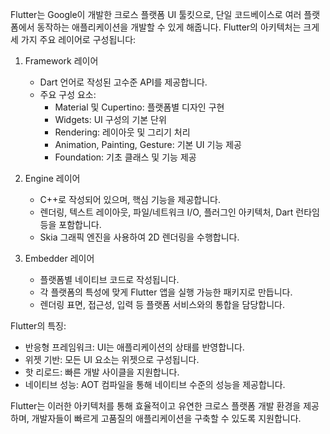 Flutter는 Google이 개발한 크로스 플랫폼 UI 툴킷으로, 단일 코드베이스로 여러 플랫폼에서 동작하는 애플리케이션을 개발할 수 있게 해줍니다. Flutter의 아키텍처는 크게 세 가지 주요 레이어로 구성됩니다:

1. Framework 레이어
   - Dart 언어로 작성된 고수준 API를 제공합니다.
   - 주요 구성 요소:
     - Material 및 Cupertino: 플랫폼별 디자인 구현
     - Widgets: UI 구성의 기본 단위
     - Rendering: 레이아웃 및 그리기 처리
     - Animation, Painting, Gesture: 기본 UI 기능 제공
     - Foundation: 기초 클래스 및 기능 제공

2. Engine 레이어
   - C++로 작성되어 있으며, 핵심 기능을 제공합니다.
   - 렌더링, 텍스트 레이아웃, 파일/네트워크 I/O, 플러그인 아키텍처, Dart 런타임 등을 포함합니다.
   - Skia 그래픽 엔진을 사용하여 2D 렌더링을 수행합니다.

3. Embedder 레이어
   - 플랫폼별 네이티브 코드로 작성됩니다.
   - 각 플랫폼의 특성에 맞게 Flutter 앱을 실행 가능한 패키지로 만듭니다.
   - 렌더링 표면, 접근성, 입력 등 플랫폼 서비스와의 통합을 담당합니다.

Flutter의 특징:
- 반응형 프레임워크: UI는 애플리케이션의 상태를 반영합니다.
- 위젯 기반: 모든 UI 요소는 위젯으로 구성됩니다.
- 핫 리로드: 빠른 개발 사이클을 지원합니다.
- 네이티브 성능: AOT 컴파일을 통해 네이티브 수준의 성능을 제공합니다.

Flutter는 이러한 아키텍처를 통해 효율적이고 유연한 크로스 플랫폼 개발 환경을 제공하며, 개발자들이 빠르게 고품질의 애플리케이션을 구축할 수 있도록 지원합니다.